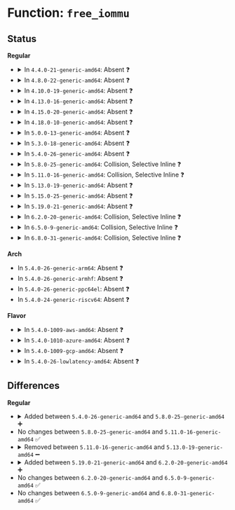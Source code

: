 # Function: <code>free_iommu</code>

## Status
<b>Regular</b>
<ul>
<li>
<details>
<summary>In <code>4.4.0-21-generic-amd64</code>: Absent ❓</summary>

```json
{
  "name": "free_iommu",
  "collision_type": "Static-Static Collision",
  "inline_type": "Full",
  "funcs": [
    {
      "addr": 18446744071579264808,
      "name": "free_iommu",
      "external": false,
      "loc": "arch/x86/kernel/amd_gart_64.c:129",
      "file": "arch/x86/kernel/amd_gart_64.c",
      "inline": "not declared, inlined",
      "caller_inline": [
        "arch/x86/kernel/amd_gart_64.c:gart_unmap_page"
      ],
      "caller_func": []
    },
    {
      "addr": 18446744071584301963,
      "name": "free_iommu",
      "external": false,
      "loc": "drivers/iommu/dmar.c:1085",
      "file": "drivers/iommu/dmar.c",
      "inline": "not declared, inlined",
      "caller_inline": [
        "drivers/iommu/dmar.c:dmar_free_drhd"
      ],
      "caller_func": []
    }
  ],
  "symbols": []
}
```
</details>
</li>
<li>
<details>
<summary>In <code>4.8.0-22-generic-amd64</code>: Absent ❓</summary>

```json
{
  "name": "free_iommu",
  "collision_type": "Static-Static Collision",
  "inline_type": "Full",
  "funcs": [
    {
      "addr": 18446744071579264184,
      "name": "free_iommu",
      "external": false,
      "loc": "arch/x86/kernel/amd_gart_64.c:128",
      "file": "arch/x86/kernel/amd_gart_64.c",
      "inline": "not declared, inlined",
      "caller_inline": [
        "arch/x86/kernel/amd_gart_64.c:gart_unmap_page"
      ],
      "caller_func": []
    },
    {
      "addr": 18446744071584648235,
      "name": "free_iommu",
      "external": false,
      "loc": "drivers/iommu/dmar.c:1103",
      "file": "drivers/iommu/dmar.c",
      "inline": "not declared, inlined",
      "caller_inline": [
        "drivers/iommu/dmar.c:dmar_free_drhd"
      ],
      "caller_func": []
    }
  ],
  "symbols": []
}
```
</details>
</li>
<li>
<details>
<summary>In <code>4.10.0-19-generic-amd64</code>: Absent ❓</summary>

```json
{
  "name": "free_iommu",
  "collision_type": "Static-Static Collision",
  "inline_type": "Full",
  "funcs": [
    {
      "addr": 18446744071579279688,
      "name": "free_iommu",
      "external": false,
      "loc": "arch/x86/kernel/amd_gart_64.c:128",
      "file": "arch/x86/kernel/amd_gart_64.c",
      "inline": "not declared, inlined",
      "caller_inline": [
        "arch/x86/kernel/amd_gart_64.c:gart_unmap_page"
      ],
      "caller_func": []
    },
    {
      "addr": 18446744071584834283,
      "name": "free_iommu",
      "external": false,
      "loc": "drivers/iommu/dmar.c:1104",
      "file": "drivers/iommu/dmar.c",
      "inline": "not declared, inlined",
      "caller_inline": [
        "drivers/iommu/dmar.c:dmar_free_drhd"
      ],
      "caller_func": []
    }
  ],
  "symbols": []
}
```
</details>
</li>
<li>
<details>
<summary>In <code>4.13.0-16-generic-amd64</code>: Absent ❓</summary>

```json
{
  "name": "free_iommu",
  "collision_type": "Static-Static Collision",
  "inline_type": "Full",
  "funcs": [
    {
      "addr": 18446744071579276447,
      "name": "free_iommu",
      "external": false,
      "loc": "arch/x86/kernel/amd_gart_64.c:129",
      "file": "arch/x86/kernel/amd_gart_64.c",
      "inline": "not declared, inlined",
      "caller_inline": [
        "arch/x86/kernel/amd_gart_64.c:gart_unmap_page"
      ],
      "caller_func": []
    },
    {
      "addr": 18446744071584923969,
      "name": "free_iommu",
      "external": false,
      "loc": "drivers/iommu/dmar.c:1110",
      "file": "drivers/iommu/dmar.c",
      "inline": "not declared, inlined",
      "caller_inline": [
        "drivers/iommu/dmar.c:dmar_free_drhd"
      ],
      "caller_func": []
    }
  ],
  "symbols": []
}
```
</details>
</li>
<li>
<details>
<summary>In <code>4.15.0-20-generic-amd64</code>: Absent ❓</summary>

```json
{
  "name": "free_iommu",
  "collision_type": "Static-Static Collision",
  "inline_type": "Full",
  "funcs": [
    {
      "addr": 18446744071579295055,
      "name": "free_iommu",
      "external": false,
      "loc": "arch/x86/kernel/amd_gart_64.c:129",
      "file": "arch/x86/kernel/amd_gart_64.c",
      "inline": "not declared, inlined",
      "caller_inline": [
        "arch/x86/kernel/amd_gart_64.c:gart_unmap_page"
      ],
      "caller_func": []
    },
    {
      "addr": 18446744071585345297,
      "name": "free_iommu",
      "external": false,
      "loc": "drivers/iommu/dmar.c:1113",
      "file": "drivers/iommu/dmar.c",
      "inline": "not declared, inlined",
      "caller_inline": [
        "drivers/iommu/dmar.c:dmar_free_drhd"
      ],
      "caller_func": []
    }
  ],
  "symbols": []
}
```
</details>
</li>
<li>
<details>
<summary>In <code>4.18.0-10-generic-amd64</code>: Absent ❓</summary>

```json
{
  "name": "free_iommu",
  "collision_type": "Static-Static Collision",
  "inline_type": "Full",
  "funcs": [
    {
      "addr": 18446744071579307087,
      "name": "free_iommu",
      "external": false,
      "loc": "arch/x86/kernel/amd_gart_64.c:130",
      "file": "arch/x86/kernel/amd_gart_64.c",
      "inline": "not declared, inlined",
      "caller_inline": [
        "arch/x86/kernel/amd_gart_64.c:gart_unmap_page"
      ],
      "caller_func": []
    },
    {
      "addr": 18446744071585587505,
      "name": "free_iommu",
      "external": false,
      "loc": "drivers/iommu/dmar.c:1113",
      "file": "drivers/iommu/dmar.c",
      "inline": "not declared, inlined",
      "caller_inline": [
        "drivers/iommu/dmar.c:dmar_free_drhd"
      ],
      "caller_func": []
    }
  ],
  "symbols": []
}
```
</details>
</li>
<li>
<details>
<summary>In <code>5.0.0-13-generic-amd64</code>: Absent ❓</summary>

```json
{
  "name": "free_iommu",
  "collision_type": "Static-Static Collision",
  "inline_type": "Full",
  "funcs": [
    {
      "addr": 18446744071579331650,
      "name": "free_iommu",
      "external": false,
      "loc": "arch/x86/kernel/amd_gart_64.c:126",
      "file": "arch/x86/kernel/amd_gart_64.c",
      "inline": "not declared, inlined",
      "caller_inline": [
        "arch/x86/kernel/amd_gart_64.c:gart_unmap_page"
      ],
      "caller_func": []
    },
    {
      "addr": 18446744071585711457,
      "name": "free_iommu",
      "external": false,
      "loc": "drivers/iommu/dmar.c:1113",
      "file": "drivers/iommu/dmar.c",
      "inline": "not declared, inlined",
      "caller_inline": [
        "drivers/iommu/dmar.c:dmar_free_drhd"
      ],
      "caller_func": []
    }
  ],
  "symbols": []
}
```
</details>
</li>
<li>
<details>
<summary>In <code>5.3.0-18-generic-amd64</code>: Absent ❓</summary>

```json
{
  "name": "free_iommu",
  "collision_type": "Static-Static Collision",
  "inline_type": "Full",
  "funcs": [
    {
      "addr": 18446744071579346914,
      "name": "free_iommu",
      "external": false,
      "loc": "arch/x86/kernel/amd_gart_64.c:126",
      "file": "arch/x86/kernel/amd_gart_64.c",
      "inline": "not declared, inlined",
      "caller_inline": [
        "arch/x86/kernel/amd_gart_64.c:gart_unmap_page"
      ],
      "caller_func": []
    },
    {
      "addr": 18446744071585939377,
      "name": "free_iommu",
      "external": false,
      "loc": "drivers/iommu/dmar.c:1102",
      "file": "drivers/iommu/dmar.c",
      "inline": "not declared, inlined",
      "caller_inline": [
        "drivers/iommu/dmar.c:dmar_free_drhd"
      ],
      "caller_func": []
    }
  ],
  "symbols": []
}
```
</details>
</li>
<li>
<details>
<summary>In <code>5.4.0-26-generic-amd64</code>: Absent ❓</summary>

```json
{
  "name": "free_iommu",
  "collision_type": "Static-Static Collision",
  "inline_type": "Full",
  "funcs": [
    {
      "addr": 18446744071579351250,
      "name": "free_iommu",
      "external": false,
      "loc": "arch/x86/kernel/amd_gart_64.c:126",
      "file": "arch/x86/kernel/amd_gart_64.c",
      "inline": "not declared, inlined",
      "caller_inline": [
        "arch/x86/kernel/amd_gart_64.c:gart_unmap_page"
      ],
      "caller_func": []
    },
    {
      "addr": 18446744071586082561,
      "name": "free_iommu",
      "external": false,
      "loc": "drivers/iommu/dmar.c:1112",
      "file": "drivers/iommu/dmar.c",
      "inline": "not declared, inlined",
      "caller_inline": [
        "drivers/iommu/dmar.c:dmar_free_drhd"
      ],
      "caller_func": []
    }
  ],
  "symbols": []
}
```
</details>
</li>
<li>
<details>
<summary>In <code>5.8.0-25-generic-amd64</code>: Collision, Selective Inline ❓</summary>

```c
void free_iommu(long unsigned int offset, int size)
```

```json
{
  "name": "free_iommu",
  "collision_type": "Static-Static Collision",
  "inline_type": "Selective",
  "funcs": [
    {
      "addr": 18446744071579380690,
      "name": "free_iommu",
      "external": false,
      "loc": "arch/x86/kernel/amd_gart_64.c:125",
      "file": "arch/x86/kernel/amd_gart_64.c",
      "inline": "not declared, inlined",
      "caller_inline": [
        "arch/x86/kernel/amd_gart_64.c:gart_unmap_page"
      ],
      "caller_func": []
    },
    {
      "addr": 18446744071586827952,
      "name": "free_iommu",
      "external": false,
      "loc": "drivers/iommu/intel/dmar.c:1118",
      "file": "drivers/iommu/intel/dmar.c",
      "inline": "seen, unknown",
      "caller_inline": [],
      "caller_func": [
        "drivers/iommu/intel/dmar.c:dmar_hp_release_drhd"
      ]
    }
  ],
  "symbols": [
    {
      "addr": 18446744071586827952,
      "name": "free_iommu",
      "section": ".text",
      "bind": "STB_LOCAL",
      "size": 260
    }
  ]
}
```
</details>
</li>
<li>
<details>
<summary>In <code>5.11.0-16-generic-amd64</code>: Collision, Selective Inline ❓</summary>

```c
void free_iommu(long unsigned int offset, int size)
```

```json
{
  "name": "free_iommu",
  "collision_type": "Static-Static Collision",
  "inline_type": "Selective",
  "funcs": [
    {
      "addr": 18446744071579387458,
      "name": "free_iommu",
      "external": false,
      "loc": "arch/x86/kernel/amd_gart_64.c:125",
      "file": "arch/x86/kernel/amd_gart_64.c",
      "inline": "not declared, inlined",
      "caller_inline": [
        "arch/x86/kernel/amd_gart_64.c:gart_unmap_page"
      ],
      "caller_func": []
    },
    {
      "addr": 18446744071586884480,
      "name": "free_iommu",
      "external": false,
      "loc": "drivers/iommu/intel/dmar.c:1157",
      "file": "drivers/iommu/intel/dmar.c",
      "inline": "seen, unknown",
      "caller_inline": [],
      "caller_func": [
        "drivers/iommu/intel/dmar.c:dmar_hp_release_drhd"
      ]
    }
  ],
  "symbols": [
    {
      "addr": 18446744071586884480,
      "name": "free_iommu",
      "section": ".text",
      "bind": "STB_LOCAL",
      "size": 273
    }
  ]
}
```
</details>
</li>
<li>
<details>
<summary>In <code>5.13.0-19-generic-amd64</code>: Absent ❓</summary>

```json
{
  "name": "free_iommu",
  "collision_type": "Static-Static Collision",
  "inline_type": "Full",
  "funcs": [
    {
      "addr": 18446744071579390887,
      "name": "free_iommu",
      "external": false,
      "loc": "arch/x86/kernel/amd_gart_64.c:125",
      "file": "arch/x86/kernel/amd_gart_64.c",
      "inline": "not declared, inlined",
      "caller_inline": [
        "arch/x86/kernel/amd_gart_64.c:gart_unmap_page"
      ],
      "caller_func": []
    },
    {
      "addr": 18446744071586767425,
      "name": "free_iommu",
      "external": false,
      "loc": "drivers/iommu/intel/dmar.c:1164",
      "file": "drivers/iommu/intel/dmar.c",
      "inline": "not declared, inlined",
      "caller_inline": [
        "drivers/iommu/intel/dmar.c:dmar_free_drhd"
      ],
      "caller_func": []
    }
  ],
  "symbols": []
}
```
</details>
</li>
<li>
<details>
<summary>In <code>5.15.0-25-generic-amd64</code>: Absent ❓</summary>

```json
{
  "name": "free_iommu",
  "collision_type": "Static-Static Collision",
  "inline_type": "Full",
  "funcs": [
    {
      "addr": 18446744071579452183,
      "name": "free_iommu",
      "external": false,
      "loc": "arch/x86/kernel/amd_gart_64.c:125",
      "file": "arch/x86/kernel/amd_gart_64.c",
      "inline": "not declared, inlined",
      "caller_inline": [
        "arch/x86/kernel/amd_gart_64.c:gart_unmap_page"
      ],
      "caller_func": []
    },
    {
      "addr": 18446744071587322577,
      "name": "free_iommu",
      "external": false,
      "loc": "drivers/iommu/intel/dmar.c:1163",
      "file": "drivers/iommu/intel/dmar.c",
      "inline": "not declared, inlined",
      "caller_inline": [
        "drivers/iommu/intel/dmar.c:dmar_free_drhd"
      ],
      "caller_func": []
    }
  ],
  "symbols": []
}
```
</details>
</li>
<li>
<details>
<summary>In <code>5.19.0-21-generic-amd64</code>: Absent ❓</summary>

```json
{
  "name": "free_iommu",
  "collision_type": "Static-Static Collision",
  "inline_type": "Full",
  "funcs": [
    {
      "addr": 18446744071579526407,
      "name": "free_iommu",
      "external": false,
      "loc": "arch/x86/kernel/amd_gart_64.c:123",
      "file": "arch/x86/kernel/amd_gart_64.c",
      "inline": "not declared, inlined",
      "caller_inline": [
        "arch/x86/kernel/amd_gart_64.c:gart_unmap_page"
      ],
      "caller_func": []
    },
    {
      "addr": 18446744071588637009,
      "name": "free_iommu",
      "external": false,
      "loc": "drivers/iommu/intel/dmar.c:1159",
      "file": "drivers/iommu/intel/dmar.c",
      "inline": "not declared, inlined",
      "caller_inline": [
        "drivers/iommu/intel/dmar.c:dmar_free_drhd"
      ],
      "caller_func": []
    }
  ],
  "symbols": []
}
```
</details>
</li>
<li>
<details>
<summary>In <code>6.2.0-20-generic-amd64</code>: Collision, Selective Inline ❓</summary>

```c
void free_iommu(long unsigned int offset, int size)
```

```json
{
  "name": "free_iommu",
  "collision_type": "Static-Static Collision",
  "inline_type": "Selective",
  "funcs": [
    {
      "addr": 18446744071579628560,
      "name": "free_iommu",
      "external": false,
      "loc": "arch/x86/kernel/amd_gart_64.c:123",
      "file": "arch/x86/kernel/amd_gart_64.c",
      "inline": "seen, unknown",
      "caller_inline": [],
      "caller_func": [
        "arch/x86/kernel/amd_gart_64.c:gart_unmap_page"
      ]
    },
    {
      "addr": 18446744071590107041,
      "name": "free_iommu",
      "external": false,
      "loc": "drivers/iommu/intel/dmar.c:1148",
      "file": "drivers/iommu/intel/dmar.c",
      "inline": "not declared, inlined",
      "caller_inline": [
        "drivers/iommu/intel/dmar.c:dmar_free_drhd"
      ],
      "caller_func": []
    }
  ],
  "symbols": [
    {
      "addr": 18446744071579628560,
      "name": "free_iommu",
      "section": ".text",
      "bind": "STB_LOCAL",
      "size": 105
    }
  ]
}
```
</details>
</li>
<li>
<details>
<summary>In <code>6.5.0-9-generic-amd64</code>: Collision, Selective Inline ❓</summary>

```c
void free_iommu(long unsigned int offset, int size)
```

```json
{
  "name": "free_iommu",
  "collision_type": "Static-Static Collision",
  "inline_type": "Selective",
  "funcs": [
    {
      "addr": 18446744071579642576,
      "name": "free_iommu",
      "external": false,
      "loc": "arch/x86/kernel/amd_gart_64.c:123",
      "file": "arch/x86/kernel/amd_gart_64.c",
      "inline": "seen, unknown",
      "caller_inline": [],
      "caller_func": [
        "arch/x86/kernel/amd_gart_64.c:gart_unmap_page"
      ]
    },
    {
      "addr": 18446744071590420737,
      "name": "free_iommu",
      "external": false,
      "loc": "drivers/iommu/intel/dmar.c:1166",
      "file": "drivers/iommu/intel/dmar.c",
      "inline": "not declared, inlined",
      "caller_inline": [
        "drivers/iommu/intel/dmar.c:dmar_free_drhd"
      ],
      "caller_func": []
    }
  ],
  "symbols": [
    {
      "addr": 18446744071579642576,
      "name": "free_iommu",
      "section": ".text",
      "bind": "STB_LOCAL",
      "size": 105
    }
  ]
}
```
</details>
</li>
<li>
<details>
<summary>In <code>6.8.0-31-generic-amd64</code>: Collision, Selective Inline ❓</summary>

```c
void free_iommu(long unsigned int offset, int size)
```

```json
{
  "name": "free_iommu",
  "collision_type": "Static-Static Collision",
  "inline_type": "Selective",
  "funcs": [
    {
      "addr": 18446744071579676432,
      "name": "free_iommu",
      "external": false,
      "loc": "arch/x86/kernel/amd_gart_64.c:123",
      "file": "arch/x86/kernel/amd_gart_64.c",
      "inline": "seen, unknown",
      "caller_inline": [],
      "caller_func": [
        "arch/x86/kernel/amd_gart_64.c:gart_unmap_page"
      ]
    },
    {
      "addr": 18446744071590764881,
      "name": "free_iommu",
      "external": false,
      "loc": "drivers/iommu/intel/dmar.c:1166",
      "file": "drivers/iommu/intel/dmar.c",
      "inline": "not declared, inlined",
      "caller_inline": [
        "drivers/iommu/intel/dmar.c:dmar_free_drhd"
      ],
      "caller_func": []
    }
  ],
  "symbols": [
    {
      "addr": 18446744071579676432,
      "name": "free_iommu",
      "section": ".text",
      "bind": "STB_LOCAL",
      "size": 105
    }
  ]
}
```
</details>
</li>
</ul>
<b>Arch</b>
<ul>
<li>
In <code>5.4.0-26-generic-arm64</code>: Absent ❓
</li>
<li>
In <code>5.4.0-26-generic-armhf</code>: Absent ❓
</li>
<li>
In <code>5.4.0-26-generic-ppc64el</code>: Absent ❓
</li>
<li>
In <code>5.4.0-24-generic-riscv64</code>: Absent ❓
</li>
</ul>
<b>Flavor</b>
<ul>
<li>
<details>
<summary>In <code>5.4.0-1009-aws-amd64</code>: Absent ❓</summary>

```json
{
  "name": "free_iommu",
  "collision_type": "Static-Static Collision",
  "inline_type": "Full",
  "funcs": [
    {
      "addr": 18446744071579347154,
      "name": "free_iommu",
      "external": false,
      "loc": "arch/x86/kernel/amd_gart_64.c:126",
      "file": "arch/x86/kernel/amd_gart_64.c",
      "inline": "not declared, inlined",
      "caller_inline": [
        "arch/x86/kernel/amd_gart_64.c:gart_unmap_page"
      ],
      "caller_func": []
    },
    {
      "addr": 18446744071585843681,
      "name": "free_iommu",
      "external": false,
      "loc": "drivers/iommu/dmar.c:1112",
      "file": "drivers/iommu/dmar.c",
      "inline": "not declared, inlined",
      "caller_inline": [
        "drivers/iommu/dmar.c:dmar_free_drhd"
      ],
      "caller_func": []
    }
  ],
  "symbols": []
}
```
</details>
</li>
<li>
<details>
<summary>In <code>5.4.0-1010-azure-amd64</code>: Absent ❓</summary>

```json
{
  "name": "free_iommu",
  "collision_type": "Static-Static Collision",
  "inline_type": "Full",
  "funcs": [
    {
      "addr": 18446744071579279362,
      "name": "free_iommu",
      "external": false,
      "loc": "arch/x86/kernel/amd_gart_64.c:126",
      "file": "arch/x86/kernel/amd_gart_64.c",
      "inline": "not declared, inlined",
      "caller_inline": [
        "arch/x86/kernel/amd_gart_64.c:gart_unmap_page"
      ],
      "caller_func": []
    },
    {
      "addr": 18446744071585702721,
      "name": "free_iommu",
      "external": false,
      "loc": "drivers/iommu/dmar.c:1112",
      "file": "drivers/iommu/dmar.c",
      "inline": "not declared, inlined",
      "caller_inline": [
        "drivers/iommu/dmar.c:dmar_free_drhd"
      ],
      "caller_func": []
    }
  ],
  "symbols": []
}
```
</details>
</li>
<li>
<details>
<summary>In <code>5.4.0-1009-gcp-amd64</code>: Absent ❓</summary>

```json
{
  "name": "free_iommu",
  "collision_type": "Static-Static Collision",
  "inline_type": "Full",
  "funcs": [
    {
      "addr": 18446744071579347074,
      "name": "free_iommu",
      "external": false,
      "loc": "arch/x86/kernel/amd_gart_64.c:126",
      "file": "arch/x86/kernel/amd_gart_64.c",
      "inline": "not declared, inlined",
      "caller_inline": [
        "arch/x86/kernel/amd_gart_64.c:gart_unmap_page"
      ],
      "caller_func": []
    },
    {
      "addr": 18446744071586032577,
      "name": "free_iommu",
      "external": false,
      "loc": "drivers/iommu/dmar.c:1112",
      "file": "drivers/iommu/dmar.c",
      "inline": "not declared, inlined",
      "caller_inline": [
        "drivers/iommu/dmar.c:dmar_free_drhd"
      ],
      "caller_func": []
    }
  ],
  "symbols": []
}
```
</details>
</li>
<li>
<details>
<summary>In <code>5.4.0-26-lowlatency-amd64</code>: Absent ❓</summary>

```json
{
  "name": "free_iommu",
  "collision_type": "Static-Static Collision",
  "inline_type": "Full",
  "funcs": [
    {
      "addr": 18446744071579355522,
      "name": "free_iommu",
      "external": false,
      "loc": "arch/x86/kernel/amd_gart_64.c:126",
      "file": "arch/x86/kernel/amd_gart_64.c",
      "inline": "not declared, inlined",
      "caller_inline": [
        "arch/x86/kernel/amd_gart_64.c:gart_unmap_page"
      ],
      "caller_func": []
    },
    {
      "addr": 18446744071586140529,
      "name": "free_iommu",
      "external": false,
      "loc": "drivers/iommu/dmar.c:1112",
      "file": "drivers/iommu/dmar.c",
      "inline": "not declared, inlined",
      "caller_inline": [
        "drivers/iommu/dmar.c:dmar_free_drhd"
      ],
      "caller_func": []
    }
  ],
  "symbols": []
}
```
</details>
</li>
</ul>

## Differences
<b>Regular</b>
<ul>
<li>
<details>
<summary>Added between <code>5.4.0-26-generic-amd64</code> and <code>5.8.0-25-generic-amd64</code> ➕</summary>

```c
void free_iommu(long unsigned int offset, int size)
```
</details>
</li>
<li>
No changes between <code>5.8.0-25-generic-amd64</code> and <code>5.11.0-16-generic-amd64</code> ✅
</li>
<li>
<details>
<summary>Removed between <code>5.11.0-16-generic-amd64</code> and <code>5.13.0-19-generic-amd64</code> ➖</summary>

```c
void free_iommu(long unsigned int offset, int size)
```
</details>
</li>
<li>
<details>
<summary>Added between <code>5.19.0-21-generic-amd64</code> and <code>6.2.0-20-generic-amd64</code> ➕</summary>

```c
void free_iommu(long unsigned int offset, int size)
```
</details>
</li>
<li>
No changes between <code>6.2.0-20-generic-amd64</code> and <code>6.5.0-9-generic-amd64</code> ✅
</li>
<li>
No changes between <code>6.5.0-9-generic-amd64</code> and <code>6.8.0-31-generic-amd64</code> ✅
</li>
</ul>
